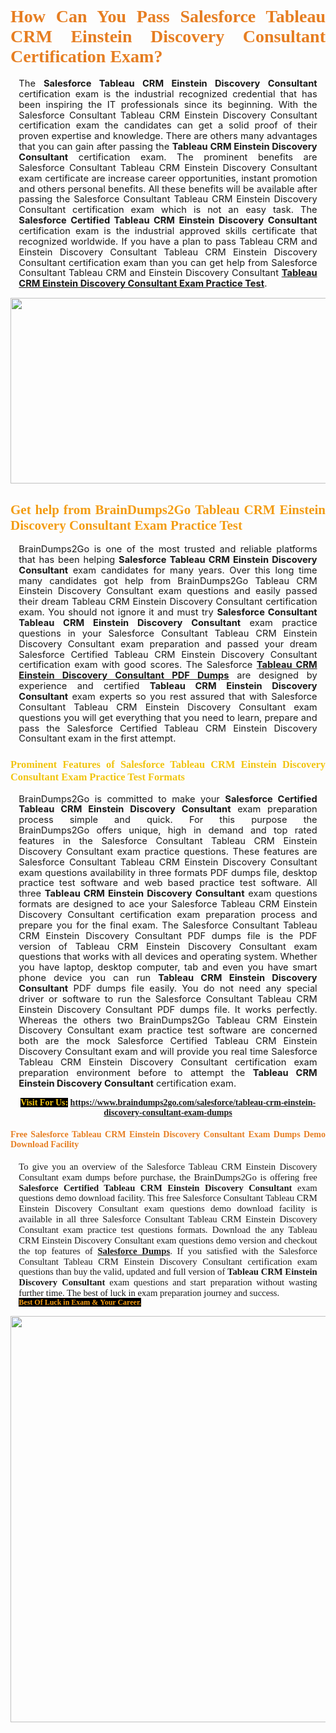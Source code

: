 <h1 style="text-align: justify;"><span style="font-family:Georgia,serif;"><span style="color:#e67e22;"><strong>How Can You Pass Salesforce Tableau CRM Einstein Discovery Consultant Certification Exam?</strong></span></span></h1>

<p style="text-align:justify; margin:0in 10pt"><span style="font-size:11pt"><span style="line-height:115%"><span sans-serif="" style="font-family:Calibri,">The <strong>Salesforce Tableau CRM Einstein Discovery Consultant</strong> certification exam is the industrial recognized credential that has been inspiring the IT professionals since its beginning. With the Salesforce Consultant Tableau CRM Einstein Discovery Consultant certification exam&nbsp;the candidates can get a solid proof of their proven expertise and knowledge. There are others many advantages that you can gain after passing the <strong> Tableau CRM Einstein Discovery Consultant</strong> certification exam. The prominent benefits are Salesforce Consultant Tableau CRM Einstein Discovery Consultant exam certificate are increase career opportunities, instant promotion and others personal benefits. All these benefits will be available after passing the Salesforce Consultant Tableau CRM Einstein Discovery Consultant certification exam which is not an easy task. The <strong>Salesforce Certified Tableau CRM Einstein Discovery Consultant</strong> certification exam is the industrial approved skills certificate that recognized worldwide. If you have a plan to pass Tableau CRM and Einstein Discovery Consultant&nbsp;Tableau CRM Einstein Discovery Consultant certification exam than you can get help from Salesforce Consultant Tableau CRM and Einstein Discovery Consultant&nbsp;<strong><a href="https://www.braindumps2go.com/salesforce/tableau-crm-einstein-discovery-consultant-exam-dumps">Tableau CRM Einstein Discovery Consultant Exam Practice Test</a></strong>.</span></span></span></p>

<p style="text-align: center;"><a href="https://www.braindumps2go.com/salesforce/tableau-crm-einstein-discovery-consultant-exam-dumps"><img alt="" src="https://i.imgur.com/Oa51Xhq.jpeg" style="width: 750px; height: 297px;" /><span style="display: none;">&nbsp;</span></a></p>

<h2 style="text-align: justify;"><span style="font-family:Georgia,serif;"><span style="color:#f39c12;"><strong>Get help from BrainDumps2Go&nbsp;Tableau CRM Einstein Discovery Consultant Exam Practice Test</strong></span></span></h2>

<p style="text-align:justify; margin:0in 10pt"><span style="font-size:11pt"><span style="line-height:115%"><span sans-serif="" style="font-family:Calibri,">BrainDumps2Go is one of the most trusted and reliable platforms that has been helping <strong>Salesforce Tableau CRM Einstein Discovery Consultant</strong> exam candidates for many years. Over this long time many candidates got help from BrainDumps2Go&nbsp;Tableau CRM Einstein Discovery Consultant exam questions and easily passed their dream Tableau CRM Einstein Discovery Consultant certification exam. You should not ignore it and must try <strong>Salesforce Consultant Tableau CRM Einstein Discovery Consultant</strong> exam practice questions in your Salesforce Consultant Tableau CRM Einstein Discovery Consultant exam preparation and passed your dream Salesforce Certified Tableau CRM Einstein Discovery Consultant certification exam with good scores. The Salesforce&nbsp;<strong><a href="https://www.braindumps2go.com/salesforce/tableau-crm-einstein-discovery-consultant-exam-dumps">Tableau CRM Einstein Discovery Consultant PDF Dumps</a></strong> are designed by experience and certified <strong>Tableau CRM Einstein Discovery Consultant</strong> exam experts so you rest assured that with Salesforce Consultant Tableau CRM Einstein Discovery Consultant exam questions you will get everything that you need to learn, prepare and pass the Salesforce Certified Tableau CRM Einstein Discovery Consultant exam in the first attempt. </span></span></span></p>

<h3 style="text-align: justify;"><span style="font-family:Georgia,serif;"><span style="color:#f1c40f;"><strong>Prominent Features of Salesforce Tableau CRM Einstein Discovery Consultant Exam Practice Test Formats</strong></span></span></h3>

<p style="text-align:justify; margin:0in 10pt"><span style="font-size:11pt"><span style="line-height:115%"><span sans-serif="" style="font-family:Calibri,">BrainDumps2Go is committed to make your <strong>Salesforce Certified Tableau CRM Einstein Discovery Consultant</strong> exam preparation process simple and quick. For this purpose the BrainDumps2Go&nbsp;offers unique, high in demand and top rated features in the Salesforce Consultant Tableau CRM Einstein Discovery Consultant exam practice questions. These features are Salesforce Consultant Tableau CRM Einstein Discovery Consultant exam questions availability in three formats PDF dumps file, desktop practice test software and web based practice test software. All three <strong>Tableau CRM Einstein Discovery Consultant</strong> exam questions formats are designed to ace your Salesforce Tableau CRM Einstein Discovery Consultant certification exam preparation process and prepare you for the final exam. The Salesforce Consultant Tableau CRM Einstein Discovery Consultant PDF dumps file is the PDF version of Tableau CRM Einstein Discovery Consultant exam questions that works with all devices and operating system. Whether you have laptop, desktop computer, tab and even you have smart phone device you can run <strong>Tableau CRM Einstein Discovery Consultant</strong> PDF dumps file easily. You do not need any special driver or software to run the Salesforce Consultant Tableau CRM Einstein Discovery Consultant PDF dumps file. It works perfectly. Whereas the others two BrainDumps2Go&nbsp;Tableau CRM Einstein Discovery Consultant exam practice test software are concerned both are the mock Salesforce Certified Tableau CRM Einstein Discovery Consultant exam and will provide you real time Salesforce Tableau CRM Einstein Discovery Consultant certification exam preparation environment before to attempt the <strong> Tableau CRM Einstein Discovery Consultant</strong> certification exam.</span></span></span></p>

<p style="text-align: center;"><span style="font-family:Georgia,serif;"><strong><span style="color:#f1c40f;"><span style="background-color:#000000;">Visit For Us:</span></span>&nbsp;<a href="https://www.braindumps2go.com/salesforce/tableau-crm-einstein-discovery-consultant-exam-dumps">https://www.braindumps2go.com/salesforce/tableau-crm-einstein-discovery-consultant-exam-dumps</a></strong></span></p>

<h4 style="text-align: justify;"><span style="font-family:Georgia,serif;"><span style="color:#e67e22;"><strong>Free Salesforce Tableau CRM Einstein Discovery Consultant Exam Dumps Demo Download Facility</strong></span></span></h4>

<p style="text-align:justify; margin:0in 10pt"><span style="font-size:11pt"><span style="line-height:115%"><span sans-serif="" style="font-family:Calibri,"><span style="font-family:Georgia,serif;">To give you an overview of the Salesforce Tableau CRM Einstein Discovery Consultant exam dumps before purchase, the BrainDumps2Go&nbsp;is offering free <strong>Salesforce Certified Tableau CRM Einstein Discovery Consultant</strong> exam questions demo download facility. This free Salesforce Consultant Tableau CRM Einstein Discovery Consultant exam questions demo download facility is available in all three Salesforce Consultant Tableau CRM Einstein Discovery Consultant exam practice test questions formats. Download the any Tableau CRM Einstein Discovery Consultant exam questions demo version and checkout the top features of <strong><a href="https://www.braindumps2go.com/salesforce-exam-dumps">Salesforce&nbsp;Dumps</a></strong>. If you satisfied with the Salesforce Consultant Tableau CRM Einstein Discovery Consultant certification exam questions than buy the valid, updated and full version of <strong>Tableau CRM Einstein Discovery Consultant</strong> exam questions and start preparation without wasting further time. The best of luck in exam preparation journey and success.</span></span></span></span></p>

<p style="text-align:justify; margin:0in 10pt"><strong><span style="font-size:12px;"><span style="color:#f39c12;"><span style="font-family:Georgia,serif;"><strong><span style="line-height:115%"><span style="background-color:#000000;">Best Of Luck in Exam &amp;&nbsp;Your Career.</span></span></strong></span></span></span></strong></p>

<p style="text-align: center;"><strong><a href="https://www.braindumps2go.com/salesforce/tableau-crm-einstein-discovery-consultant-exam-dumps"><img alt="" src="https://i.imgur.com/71HcEHp.jpeg" style="width: 600px; height: 650px;" /></a></strong></p>
